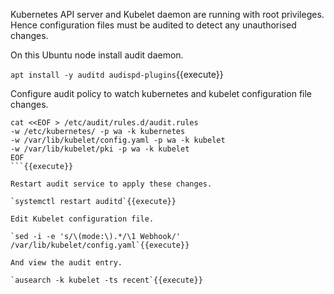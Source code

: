 

Kubernetes API server and Kubelet daemon are running with root privileges. Hence configuration files must be audited to detect any unauthorised changes.

On this Ubuntu node install audit daemon.

`apt install -y auditd audispd-plugins`{{execute}}

Configure audit policy to watch kubernetes and kubelet configuration file changes.

```
cat <<EOF > /etc/audit/rules.d/audit.rules
-w /etc/kubernetes/ -p wa -k kubernetes
-w /var/lib/kubelet/config.yaml -p wa -k kubelet
-w /var/lib/kubelet/pki -p wa -k kubelet
EOF
```{{execute}}

Restart audit service to apply these changes.

`systemctl restart auditd`{{execute}}

Edit Kubelet configuration file.

`sed -i -e 's/\(mode:\).*/\1 Webhook/' /var/lib/kubelet/config.yaml`{{execute}}

And view the audit entry.

`ausearch -k kubelet -ts recent`{{execute}}
